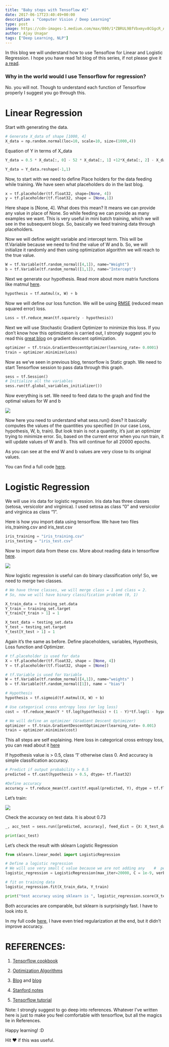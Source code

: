 ```yaml
---
title: "Baby steps with Tensoflow #2"
date: 2017-06-17T23:40:49+00:00
description : "Computer Vision / Deep Learning"
type: post
image: https://cdn-images-1.medium.com/max/800/1*ZBRUL9BfVbxmyv8CGgcR_A.jpeg
author: Ajay Unagar
tags: ["Deep Learning, NLP"]
---
```


In this blog we will understand how to use Tensoflow for Linear and Logistic Regression. I hope you have read 1st blog of this series, if not please give it [a read](https://medium.com/data-science-group-iitr/baby-steps-with-tensorflow-1-b29091d502fd).

### Why in the world would I use Tensorflow for regression?

No. you will not. Though to understand each function of Tensorflow properly I suggest you go through this.

# Linear Regression

Start with generating the data.

```python
# Generate X_data of shape [1000, 4]
X_data = np.random.normal(loc=10, scale=10, size=(1000,4))
```

Equation of Y in terms of X_data

```python
Y_data = 0.5 * X_data[:, 0] - 52 * X_data[:, 1] +12*X_data[:, 2] - X_data[:, 3]

Y_data = Y_data.reshape(-1,1)
```

Now, to start with we need to define Place holders for the data feeding while training. We have seen what placeholders do in the last blog.

```python
x = tf.placeholder(tf.float32, shape=[None, 4])
y = tf.placeholder(tf.float32, shape = [None,1])
```

Here shape is [None, 4]. What does this mean? It means we can provide any value in place of None. So while feeding we can provide as many examples we want. This is very useful in mini batch training, which we will see in the subsequent blogs. So, basically we feed training data through placeholders.

Now we will define weight variable and intercept term. This will be tf.Variable because we need to find the value of W and b. So, we will initialize it randomly and then using optimization algorithm we will reach to the true value.

```python
W = tf.Variable(tf.random_normal([4,1]), name="Weight")
b = tf.Variable(tf.random_normal([1,1]), name="Intercept")
```

Next we generate our hypothesis. Read more about more matrix functions like matmul [here](https://www.tensorflow.org/api_guides/python/math_ops#Matrix_Math_Functions).

```python
hypothesis = tf.matmul(x, W) + b
```

Now we will define our loss function. We will be using [RMSE](https://www.kaggle.com/wiki/RootMeanSquaredError) (reduced mean squared error) loss.

```python
Loss = tf.reduce_mean(tf.square(y - hypothesis))
```

Next we will use Stochastic Gradient Optimizer to minimize this loss. If you don’t know how this optimization is carried out, I strongly suggest you to read this [great blog](http://sebastianruder.com/optimizing-gradient-descent/) on gradient descent optimization.

```python
optimizer = tf.train.GradientDescentOptimizer(learning_rate= 0.0001)
train = optimizer.minimize(Loss)
```

Now as we’ve seen in previous blog, tensorflow is Static graph. We need to start Tensorflow session to pass data through this graph.

```python
sess = tf.Session()
# Initialize all the variables
sess.run(tf.global_variables_initializer())
```

Now everything is set. We need to feed data to the graph and find the optimal values for W and b

![](https://cdn-images-1.medium.com/max/1456/1*5wjWC39_zrNmTZrv2X-5dA.png)

Now here you need to understand what sess.run() does? It basically computes the values of the quantities you specified (in our case Loss, hypothesis, W, b, train). But look train is not a quantity, it’s just an optimizer trying to minimize error. So, based on the current error when you run train, it will update values of W and b. This will continue for all 20000 epochs.

As you can see at the end W and b values are very close to its original values.

You can find a full code [here](https://github.com/ajayunagar/Baby-Steps-With-Tensorflow/tree/master/Linear%20Regression).

# Logistic Regression

We will use iris data for logistic regression. Iris data has three classes (setosa, versicolor and virginica). I used setosa as class “0” and versicolor and virginica as class “1”.

Here is how you import data using tensorflow. We have two files iris_training.csv and iris_test.csv

```python
iris_training = "iris_training.csv"
iris_testing = "iris_test.csv"
```

Now to import data from these csv. More about reading data in tensorflow [here](https://www.tensorflow.org/programmers_guide/reading_data).

![](https://cdn-images-1.medium.com/max/1492/1*W35JiskZ7bmKj61SdAhoMA.png)

Now logistic regression is useful can do binary classification only! So, we need to merge two classes.

```python
# We have three classes, we will merge class = 1 and class = 2.
# So, now we will have binary classification problem (0, 1)

X_train_data = training_set.data
Y_train = training_set.target
Y_train[Y_train > 1] = 1

X_test_data = testing_set.data
Y_test = testing_set.target
Y_test[Y_test > 1] = 1
```

Again it’s the same as before. Define placeholders, variables, Hypothesis, Loss function and Optimizer.

```python
# tf.placeholder is used for data
X = tf.placeholder(tf.float32, shape = [None, 4])
Y = tf.placeholder(tf.float32, shape = [None])

# tf.Variable is used for Variable
W = tf.Variable(tf.random_normal([4,1]), name="weights" )
b = tf.Variable(tf.random_normal([1]), name = "bias")

# Hypothesis
hypothesis = tf.sigmoid(tf.matmul(X, W) + b)

# Use categorical cross entropy loss (or log loss)
cost = -tf.reduce_mean(Y * tf.log(hypothesis) + (1 - Y)*tf.log(1 - hypothesis))

# We will define an optimizer (Gradient Descent Optimizer)
optimizer = tf.train.GradientDescentOptimizer(learning_rate= 0.001)
train = optimizer.minimize(cost)
```

This all steps are self explaining. Here loss in categorical cross entropy loss, you can read about it [here](https://www.kaggle.com/wiki/LogLoss)

If hypothesis value is > 0.5, class ‘1’ otherwise class 0. And accuracy is simple classification accuracy.

```python
# Predict if output probability > 0.5
predicted = tf.cast(hypothesis > 0.5, dtype= tf.float32)

#Define accuracy
accuracy = tf.reduce_mean(tf.cast(tf.equal(predicted, Y), dtype = tf.float32))
```

Let’s train:

![](https://cdn-images-1.medium.com/max/1952/1*Kz__goWSomxlaP41X0syhA.png)

Check the accuracy on test data. It is about 0.73

```python
_, acc_test = sess.run([predicted, accuracy], feed_dict = {X: X_test_data, Y: Y_test})

print(acc_test)
```

Let’s check the result with sklearn Logistic Regression

```python
from sklearn.linear_model import LogisticRegression

# Define a logistic regression
# We will use very small C value because we are not adding any    #  penalty
logistic_regression = LogisticRegression(max_iter=20000, C = 1e-9, verbose = True)

# fit on training data
logistic_regression.fit(X_train_data, Y_train)

print("test accuracy using sklearn is ", logistic_regression.score(X_test_data, Y_test))
```

Both accuracies are comparable, but sklearn is surprisingly fast. I have to look into it.

In my full code [here](https://github.com/ajayunagar/Baby-Steps-With-Tensorflow/tree/master/LogisticRegression), I have even tried regularization at the end, but it didn’t improve accuracy.

# REFERENCES:

1. [Tensorflow cookbook](https://github.com/nfmcclure/tensorflow_cookbook/tree/master/03_Linear_Regression)

1. [Optimization Algorithms](http://sebastianruder.com/optimizing-gradient-descent/)

1. [Blog](https://medium.com/all-of-us-are-belong-to-machines/gentlest-intro-to-tensorflow-part-3-matrices-multi-feature-linear-regression-30a81ebaaa6c) and [blog](https://medium.com/all-of-us-are-belong-to-machines/gentlest-intro-to-tensorflow-4-logistic-regression-2afd0cabc54)

1. [Stanford notes](http://web.stanford.edu/class/cs20si/lectures/notes_03.pdf)

1. [Tensorflow tutorial](https://www.tensorflow.org/tutorials/wide)

Note: I strongly suggest to go deep into references. Whatever I’ve written here is just to make you feel comfortable with tensorflow, but all the magics lie in References.

Happy learning! :D

Hit ❤ if this was useful.
